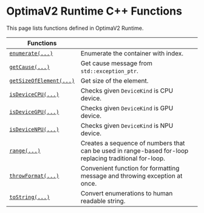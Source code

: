OptimaV2 Runtime C++ Functions
=================================

This page lists functions defined in OptimaV2 Runtime.

| Functions |   |
| ---------- | - |
| [`enumerate(...)`](enumerate.md) | Enumerate the container with index. |
| [`getCause(...)`](get_cause.md) | Get cause message from `std::exception_ptr`. |
| [`getSizeOfElement(...)`](get_size_of_element.md) | Get size of the element. |
| [`isDeviceCPU(...)`](is_device_cpu.md) | Checks given `DeviceKind` is CPU device. |
| [`isDeviceGPU(...)`](is_device_gpu.md) | Checks given `DeviceKind` is GPU device. |
| [`isDeviceNPU(...)`](is_device_npu.md) | Checks given `DeviceKind` is NPU device. |
| [`range(...)`](range.md) | Creates a sequence of numbers that can be used in range-based for-loop replacing traditional for-loop. |
| [`throwFormat(...)`](throw_format.md) | Convenient function for formatting message and throwing exception at once. |
| [`toString(...)`](to_string.md) | Convert enumerations to human readable string. |
